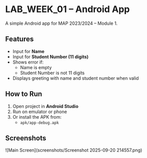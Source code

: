# LAB_WEEK_01 – Android App

A simple Android app for MAP 2023/2024 – Module 1.

## Features
- Input for **Name**
- Input for **Student Number (11 digits)**
- Shows error if:
  - Name is empty
  - Student Number is not 11 digits
- Displays greeting with name and student number when valid

## How to Run
1. Open project in **Android Studio**
2. Run on emulator or phone
3. Or install the APK from:
   - `apk/app-debug.apk`

## Screenshots
![Main Screen](screenshots/Screenshot 2025-09-20 214557.png)
